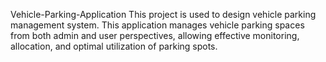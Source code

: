 Vehicle-Parking-Application
This project is used to design vehicle parking management system.
This application manages vehicle parking spaces from both admin and user perspectives, allowing effective monitoring, allocation, and optimal utilization of parking spots.
